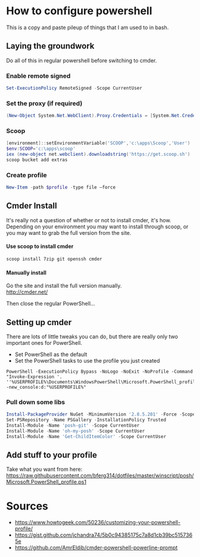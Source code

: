 # How to configure powershell
This is a copy and paste pileup of things that I am used to in bash.  

## Laying the groundwork  
Do all of this in regular powershell before switching to cmder.

### Enable remote signed
```powershell
Set-ExecutionPolicy RemoteSigned -Scope CurrentUser
```

### Set the proxy (if required)
```powershell
(New-Object System.Net.WebClient).Proxy.Credentials = [System.Net.CredentialCache]::DefaultNetworkCredentials
```

### Scoop
```powershell
[environment]::setEnvironmentVariable('SCOOP','c:\apps\Scoop','User')
$env:SCOOP='c:\apps\scoop'
iex (new-object net.webclient).downloadstring('https://get.scoop.sh')
scoop bucket add extras
```

### Create profile
```powershell
New-Item -path $profile -type file –force
```

## Cmder Install
It's really not a question of whether or not to install cmder, it's how. Depending on your environment you may want to install through scoop, or you may want to grab the full version from the site.

#### Use scoop to install cmder
```powershell
scoop install 7zip git openssh cmder
```

#### Manually install
Go the site and install the full version manually.  
http://cmder.net/

Then close the regular PowerShell...

## Setting up cmder
There are lots of little tweaks you can do, but there are really only two important ones for PowerShell.  
* Set PowerShell as the default
* Set the PowerShell tasks to use the profile you just created 
```
PowerShell -ExecutionPolicy Bypass -NoLogo -NoExit -NoProfile -Command "Invoke-Expression '. ''%USERPROFILE%\Documents\WindowsPowerShell\Microsoft.PowerShell_profile.ps1'''" -new_console:d:"%USERPROFILE%"
```

### Pull down some libs
```powershell
Install-PackageProvider NuGet -MinimumVersion '2.8.5.201' -Force -Scope CurrentUser
Set-PSRepository -Name PSGallery -InstallationPolicy Trusted
Install-Module -Name 'posh-git' -Scope CurrentUser
Install-Module -Name 'oh-my-posh' -Scope CurrentUser
Install-Module -Name 'Get-ChildItemColor' -Scope CurrentUser
```

## Add stuff to your profile
Take what you want from here:
https://raw.githubusercontent.com/bferg314/dotfiles/master/winscript/posh/Microsoft.PowerShell_profile.ps1

# Sources
* https://www.howtogeek.com/50236/customizing-your-powershell-profile/  
* https://gist.github.com/jchandra74/5b0c94385175c7a8d1cb39bc5157365e  
* https://github.com/AmrEldib/cmder-powershell-powerline-prompt  
